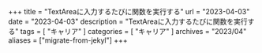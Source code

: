 +++
title = "TextAreaに入力するたびに関数を実行する"
url = "2023-04-03"
date = "2023-04-03"
description = "TextAreaに入力するたびに関数を実行する"
tags = [
  "キャリア"
]
categories = [
  "キャリア"
]
archives = "2023/04"
aliases = ["migrate-from-jekyl"]
+++

<br>
